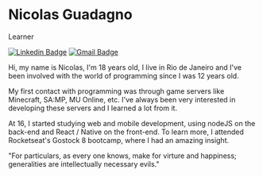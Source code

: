 # Nicolas Guadagno

Learner

[![Linkedin Badge](https://img.shields.io/badge/-Nicolas%20Guadagno-6633cc?style=flat-square&logo=Linkedin&logoColor=white&link=https://www.linkedin.com/in/nicolasguadagno/)](https://www.linkedin.com/in/nicolasguadagno/) 
[![Gmail Badge](https://img.shields.io/badge/-nicolasguadagno@gmail.com-6633cc?style=flat-square&logo=Gmail&logoColor=white&link=mailto:nicolasguadagno@gmail.com)](mailto:nicolasguadagno@gmail.com)

Hi, my name is Nicolas, I'm 18 years old, I live in Rio de Janeiro and I've been involved with the world of programming since I was 12 years old.

My first contact with programming was through game servers like Minecraft, SA:MP, MU Online, etc. I've always been very interested in developing these servers and I learned a lot from it.

At 16, I started studying web and mobile development, using nodeJS on the back-end and React / Native on the front-end. To learn more, I attended Rocketseat's Gostock 8 bootcamp, where I had an amazing insight.

"For particulars, as every one knows, make for virture and happiness; generalities are intellectually necessary evils."

<!--
**nclsgg/nclsgg** is a ✨ _special_ ✨ repository because its `README.md` (this file) appears on your GitHub profile.

Here are some ideas to get you started:

- 🔭 I’m currently working on ...
- 🌱 I’m currently learning ...
- 👯 I’m looking to collaborate on ...
- 🤔 I’m looking for help with ...
- 💬 Ask me about ...
- 📫 How to reach me: ...
- 😄 Pronouns: ...
- ⚡ Fun fact: ...
-->
